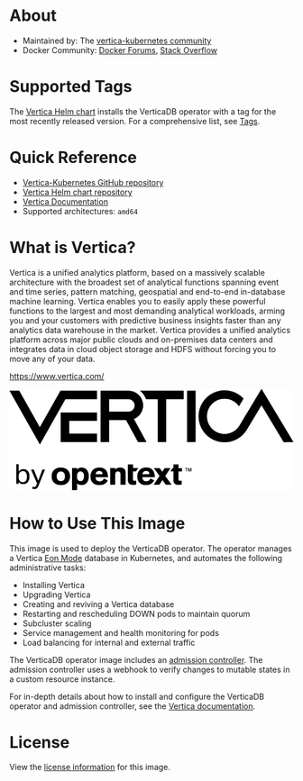 # About

* Maintained by: The [vertica-kubernetes community](https://github.com/vertica/vertica-kubernetes)
* Docker Community: [Docker Forums](https://forums.docker.com/), [Stack Overflow](https://stackoverflow.com/questions/tagged/docker)

# Supported Tags

The [Vertica Helm chart](https://github.com/vertica/vertica-kubernetes/tree/main/helm-charts/verticadb-operator) installs the VerticaDB operator with a tag for the most recently released version. For a comprehensive list, see [Tags](https://hub.docker.com/r/opentext/verticadb-operator/tags).

# Quick Reference

* [Vertica-Kubernetes GitHub repository](https://github.com/vertica/vertica-kubernetes)
* [Vertica Helm chart repository](https://github.com/vertica/charts)
* [Vertica Documentation](https://www.vertica.com/docs/latest/HTML/Content/Home.htm)
* Supported architectures: `amd64`

# What is Vertica?

Vertica is a unified analytics platform, based on a massively scalable architecture with the broadest set of analytical functions spanning event and time series, pattern matching, geospatial and end-to-end in-database machine learning. Vertica enables you to easily apply these powerful functions to the largest and most demanding analytical workloads, arming you and your customers with predictive business insights faster than any analytics data warehouse in the market. Vertica provides a unified analytics platform across major public clouds and on-premises data centers and integrates data in cloud object storage and HDFS without forcing you to move any of your data.

https://www.vertica.com/

![](https://raw.githubusercontent.com/vertica/vertica-kubernetes/main/vertica-logo.png)

# How to Use This Image

This image is used to deploy the VerticaDB operator. The operator manages a Vertica [Eon Mode](https://www.vertica.com/docs/latest/HTML/Content/Authoring/Eon/Architecture.htm) database in Kubernetes, and automates the following administrative tasks:
- Installing Vertica
- Upgrading Vertica
- Creating and reviving a Vertica database
- Restarting and rescheduling DOWN pods to maintain quorum
- Subcluster scaling
- Service management and health monitoring for pods
- Load balancing for internal and external traffic

The VerticaDB operator image includes an [admission controller](https://kubernetes.io/docs/reference/access-authn-authz/admission-controllers/). The admission controller uses a webhook to verify changes to mutable states in a custom resource instance.

For in-depth details about how to install and configure the VerticaDB operator and admission controller, see the [Vertica documentation](https://www.vertica.com/docs/latest/HTML/Content/Authoring/Containers/Kubernetes/Operator/Operator.htm).

# License

View the [license information](https://www.microfocus.com/en-us/legal/software-licensing) for this image.
